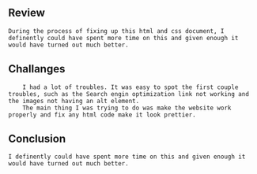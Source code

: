 Review
----------------------------------------
	During the process of fixing up this html and css document, I definently could have spent more time on this and given enough it would have turned out much better.
	
	
Challanges
----------------------------------------
		I had a lot of troubles. It was easy to spot the first couple troubles, such as the Search engin optimization link not working and the images not having an alt element.
		The main thing I was trying to do was make the website work properly and fix any html code make it look prettier.


Conclusion
----------------------------------------
	I definently could have spent more time on this and given enough it would have turned out much better. 